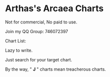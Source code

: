 # Arthas's Arcaea Charts
Not for commercial, No paid to use. 

Join my QQ Group: 746072397

Chart List:

Lazy to write.

Just search for your target chart.

By the way, " **J** "  charts mean treacherous charts.
